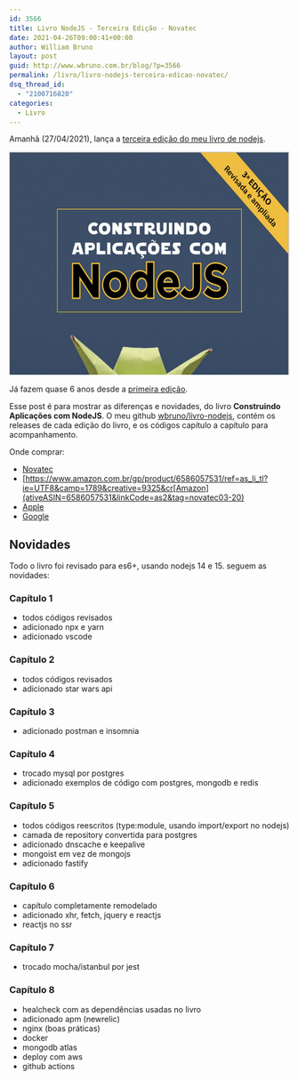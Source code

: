 ```yaml
---
id: 3566
title: Livro NodeJS - Terceira Edição - Novatec
date: 2021-04-26T09:00:41+00:00
author: William Bruno
layout: post
guid: http://www.wbruno.com.br/blog/?p=3566
permalink: /livro/livro-nodejs-terceira-edicao-novatec/
dsq_thread_id:
  - "2100716820"
categories:
  - Livro
---
```


Amanhã (27/04/2021), lança a <a href="https://novatec.com.br/livros/nodejs-3ed/">terceira edição do meu livro de nodejs</a>.

<img src="/wp-content/uploads/2021/04/nodejs-terceira.png" alt="Capa terceira edição - livro nodejs" width="585" height="402" class="aligncenter size-large" />

Já fazem quase 6 anos desde a <a href="https://wbruno.com.br/livro/construindo-aplicacoes-com-nodejs/">primeira edição</a>.

Esse post é para mostrar as diferenças e novidades, do livro **Construindo Aplicações com NodeJS**.
O meu github <a href="https://github.com/wbruno/livro-nodejs">wbruno/livro-nodejs</a>, contém os releases de cada edição do livro, e os códigos capítulo a capítulo para acompanhamento.

Onde comprar:

- [Novatec](https://novatec.com.br/livros/nodejs-3ed/)
- [https://www.amazon.com.br/gp/product/6586057531/ref=as_li_tl?ie=UTF8&camp=1789&creative=9325&cr[Amazon](ativeASIN=6586057531&linkCode=as2&tag=novatec03-20)
- [Apple](https://play.google.com/store/books/details?id=_mwrEAAAQBAJ&gl=br)
- [Google](https://books.apple.com/br/book/id1564750600)

## Novidades

Todo o livro foi revisado para es6+, usando nodejs 14 e 15.
seguem as novidades:

### Capítulo 1
- todos códigos revisados
- adicionado npx e yarn
- adicionado vscode


### Capítulo 2
- todos códigos revisados
- adicionado star wars api


### Capítulo 3
- adicionado postman e insomnia


### Capítulo 4
- trocado mysql por postgres
- adicionado exemplos de código com postgres, mongodb e redis


### Capítulo 5
- todos códigos reescritos (type:module, usando import/export no nodejs)
- camada de repository convertida para postgres
- adicionado dnscache e keepalive
- mongoist em vez de mongojs
- adicionado fastify


### Capítulo 6
- capítulo completamente remodelado
- adicionado xhr, fetch, jquery e reactjs
- reactjs no ssr


### Capítulo 7
- trocado mocha/istanbul por jest


### Capítulo 8
- healcheck com as dependências usadas no livro
- adicionado apm (newrelic)
- nginx (boas práticas)
- docker
- mongodb atlas
- deploy com aws
- github actions
